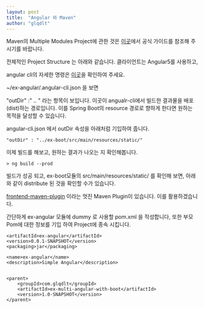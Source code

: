 ```yaml
---
layout: post
title:  "Angular 와 Maven"
author: "glqdlt"
---
```



Maven의 Multiple Modules Project에 관한 것은 [이곳](https://maven.apache.org/guides/mini/guide-multiple-modules.html)에서 공식 가이드를 참조해 주시기를 바랍니다.

전체적인 Project Structure 는 아래와 같습니다.
클라이언트는 Angular5를 사용하고, 



angular cli의 자세한 명령은 [이곳](https://github.com/angular/angular-cli/wiki)을 확인하여 주세요.


~/ex-angular/.angular-cli.json 을 보면

"outDir" :" .. "
라는 항목이 보입니다. 이곳이 angualr-cli에서 빌드한 결과물을 배포(dist)하는 경로입니다.
이를 Spring Boot의 resource 경로로 향하게 한다면 원하는 목적을 달성할 수 있습니다.

angular-cli.json 에서 outDir 속성을 아래처럼 기입하여 줍니다.

<code>"outDir" : "../ex-boot/src/main/resources/static/"</code>

이제 빌드를 해보고, 원하는 결과가 나오는 지 확인해봅니다.

    > ng build --prod

빌드가 성공 되고, ex-boot모듈의 src/main/resources/static/ 를 확인해 보면, 아래와 같이 distribute 된 것을 확인할 수가 있습니다.






[frontend-maven-plugin](https://github.com/eirslett/frontend-maven-plugin) 이라는 멋진 Maven Plugin이 있습니다. 이를 활용하겠습니다.

간단하게 ex-angular 모듈에 dummy 로 사용할 pom.xml 을 작성합니다, 또한 부모 Pom에 대한 정보를 기입 하여 Project에 종속 시킵니다.


    <artifactId>ex-angular</artifactId>
    <version>0.0.1-SNAPSHOT</version>
    <packaging>jar</packaging>

    <name>ex-angular</name>
    <description>Simple Angular</description>


    <parent>
        <groupId>com.glqdlt</groupId>
        <artifactId>ex-multi-angular-with-boot</artifactId>
        <version>1.0-SNAPSHOT</version>
    </parent>



